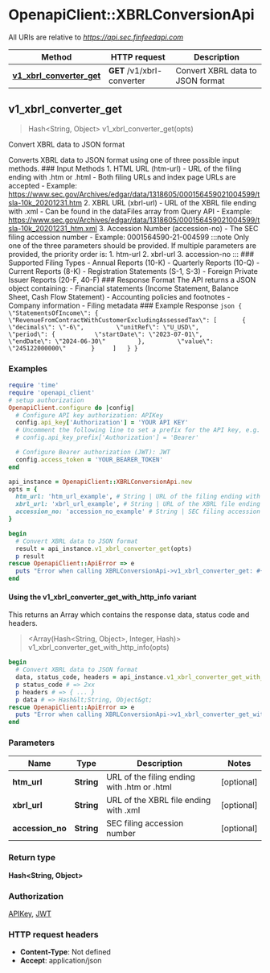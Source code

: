 # OpenapiClient::XBRLConversionApi

All URIs are relative to *https://api.sec.finfeedapi.com*

| Method | HTTP request | Description |
| ------ | ------------ | ----------- |
| [**v1_xbrl_converter_get**](XBRLConversionApi.md#v1_xbrl_converter_get) | **GET** /v1/xbrl-converter | Convert XBRL data to JSON format |


## v1_xbrl_converter_get

> Hash&lt;String, Object&gt; v1_xbrl_converter_get(opts)

Convert XBRL data to JSON format

Converts XBRL data to JSON format using one of three possible input methods.  ### Input Methods  1. HTML URL (htm-url)    - URL of the filing ending with .htm or .html    - Both filing URLs and index page URLs are accepted    - Example: https://www.sec.gov/Archives/edgar/data/1318605/000156459021004599/tsla-10k_20201231.htm  2. XBRL URL (xbrl-url)    - URL of the XBRL file ending with .xml    - Can be found in the dataFiles array from Query API    - Example: https://www.sec.gov/Archives/edgar/data/1318605/000156459021004599/tsla-10k_20201231_htm.xml  3. Accession Number (accession-no)    - The SEC filing accession number    - Example: 0001564590-21-004599  :::note Only one of the three parameters should be provided. If multiple parameters are provided, the priority order is: 1. htm-url 2. xbrl-url 3. accession-no :::  ### Supported Filing Types  - Annual Reports (10-K) - Quarterly Reports (10-Q) - Current Reports (8-K) - Registration Statements (S-1, S-3) - Foreign Private Issuer Reports (20-F, 40-F)  ### Response Format  The API returns a JSON object containing: - Financial statements (Income Statement, Balance Sheet, Cash Flow Statement) - Accounting policies and footnotes - Company information - Filing metadata  ### Example Response ```json {   \"StatementsOfIncome\": {     \"RevenueFromContractWithCustomerExcludingAssessedTax\": [       {         \"decimals\": \"-6\",         \"unitRef\": \"U_USD\",         \"period\": {           \"startDate\": \"2023-07-01\",           \"endDate\": \"2024-06-30\"         },         \"value\": \"245122000000\"       }     ]   } } ```

### Examples

```ruby
require 'time'
require 'openapi_client'
# setup authorization
OpenapiClient.configure do |config|
  # Configure API key authorization: APIKey
  config.api_key['Authorization'] = 'YOUR API KEY'
  # Uncomment the following line to set a prefix for the API key, e.g. 'Bearer' (defaults to nil)
  # config.api_key_prefix['Authorization'] = 'Bearer'

  # Configure Bearer authorization (JWT): JWT
  config.access_token = 'YOUR_BEARER_TOKEN'
end

api_instance = OpenapiClient::XBRLConversionApi.new
opts = {
  htm_url: 'htm_url_example', # String | URL of the filing ending with .htm or .html
  xbrl_url: 'xbrl_url_example', # String | URL of the XBRL file ending with .xml
  accession_no: 'accession_no_example' # String | SEC filing accession number
}

begin
  # Convert XBRL data to JSON format
  result = api_instance.v1_xbrl_converter_get(opts)
  p result
rescue OpenapiClient::ApiError => e
  puts "Error when calling XBRLConversionApi->v1_xbrl_converter_get: #{e}"
end
```

#### Using the v1_xbrl_converter_get_with_http_info variant

This returns an Array which contains the response data, status code and headers.

> <Array(Hash&lt;String, Object&gt;, Integer, Hash)> v1_xbrl_converter_get_with_http_info(opts)

```ruby
begin
  # Convert XBRL data to JSON format
  data, status_code, headers = api_instance.v1_xbrl_converter_get_with_http_info(opts)
  p status_code # => 2xx
  p headers # => { ... }
  p data # => Hash&lt;String, Object&gt;
rescue OpenapiClient::ApiError => e
  puts "Error when calling XBRLConversionApi->v1_xbrl_converter_get_with_http_info: #{e}"
end
```

### Parameters

| Name | Type | Description | Notes |
| ---- | ---- | ----------- | ----- |
| **htm_url** | **String** | URL of the filing ending with .htm or .html | [optional] |
| **xbrl_url** | **String** | URL of the XBRL file ending with .xml | [optional] |
| **accession_no** | **String** | SEC filing accession number | [optional] |

### Return type

**Hash&lt;String, Object&gt;**

### Authorization

[APIKey](../README.md#APIKey), [JWT](../README.md#JWT)

### HTTP request headers

- **Content-Type**: Not defined
- **Accept**: application/json

